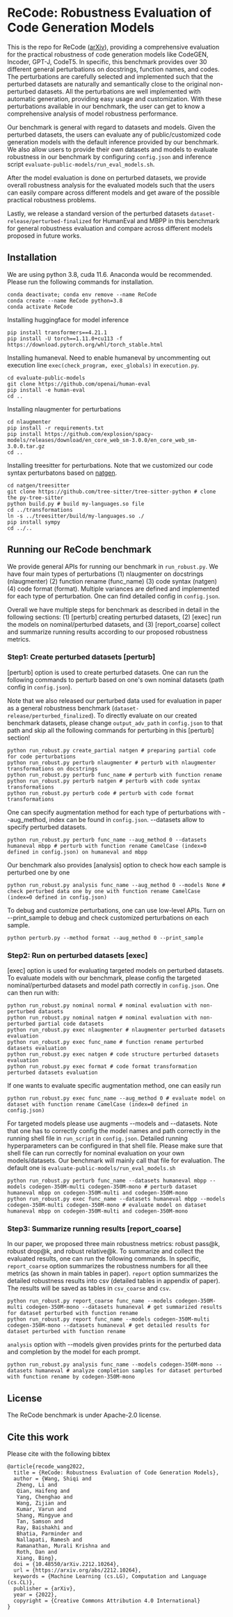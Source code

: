 # ReCode: Robustness Evaluation of Code Generation Models

This is the repo for ReCode ([arXiv](https://arxiv.org/abs/2212.10264)), providing a comprehensive evaluation for the practical robustness of code generation models like CodeGEN, Incoder, GPT-J, CodeT5. In specific, this benchmark provides over 30 different general perturbations on docstrings, function names, and codes. The perturbations are carefully selected and implemented such that the perturbed datasets are naturally and semantically close to the original non-perturbed datasets. All the perturbations are well implemented with automatic generation, providing easy usage and customization. With these perturbations available in our benchmark, the user can get to know a comprehensive analysis of model robustness performance.

Our benchmark is general with regard to datasets and models. Given the perturbed datasets, the users can evaluate any of public/customized code generation models with the default inference provided by our benchmark. We also allow users to provide their own datasets and models to evaluate robustness in our benchmark by configuring `config.json` and inference script `evaluate-public-models/run_eval_models.sh`.

After the model evaluation is done on perturbed datasets, we provide overall robustness analysis for the evaluated models such that the users can easily compare across different models and get aware of the possible practical robustness problems.

Lastly, we release a standard version of the perturbed datasets `dataset-release/perturbed-finalized` for HumanEval and MBPP in this benchmark for general robustness evaluation and compare across different models proposed in future works.

## Installation
We are using python 3.8, cuda 11.6. Anaconda would be recommended. Please run the following commands for installation.
```
conda deactivate; conda env remove --name ReCode
conda create --name ReCode python=3.8
conda activate ReCode
```

Installing huggingface for model inference
```
pip install transformers==4.21.1
pip install -U torch==1.11.0+cu113 -f https://download.pytorch.org/whl/torch_stable.html
```

Installing humaneval. Need to enable humaneval by uncommenting out execution line `exec(check_program, exec_globals)` in `execution.py`.
```
cd evaluate-public-models
git clone https://github.com/openai/human-eval
pip install -e human-eval
cd ..
```

Installing nlaugmenter for perturbations
```
cd nlaugmenter
pip install -r requirements.txt
pip install https://github.com/explosion/spacy-models/releases/download/en_core_web_sm-3.0.0/en_core_web_sm-3.0.0.tar.gz
cd ..
```

Installing treesitter for perturbations. Note that we customized our code syntax perturbatons based on [natgen](https://github.com/saikat107/NatGen). 
```
cd natgen/treesitter
git clone https://github.com/tree-sitter/tree-sitter-python # clone the py-tree-sitter
python build.py # build my-languages.so file
cd ../transformations
ln -s ../treesitter/build/my-languages.so ./
pip install sympy
cd ../..
```

## Running our ReCode benchmark
We provide general APIs for running our benchmark in `run_robust.py`. We have four main types of perturbations (1) nlaugmenter on docstrings (nlaugmenter) (2) function rename (func_name) (3) code syntax (natgen) (4) code format (format). Multiple variances are defined and implemented for each type of perturbation. One can find detailed config in `config.json`. 

Overall we have multiple steps for benchmark as described in detail in the following sections: (1) [perturb] creating perturbed datasets, (2) [exec] run the models on nominal/perturbed datasets, and (3) [report_coarse] collect and summarize running results according to our proposed robustness metrics.

### Step1: Create perturbed datasets [perturb] 

[perturb] option is used to create perturbed datasets. One can run the following commands to perturb based on one's own nominal datasets (path config in `config.json`). 

Note that we also released our perturbed data used for evaluation in paper as a general robustness benchmark (`dataset-release/perturbed_finalized`). To directly evaluate on our created benchmark datasets, please change `output_adv_path` in `config.json` to that path and skip all the following commands for perturbing in this [perturb] section!


```
python run_robust.py create_partial natgen # preparing partial code for code perturbations
python run_robust.py perturb nlaugmenter # perturb with nlaugmenter transformations on docstrings
python run_robust.py perturb func_name # perturb with function rename
python run_robust.py perturb natgen # perturb with code syntax transformations
python run_robust.py perturb code # perturb with code format transformations
```

One can specify augmentation method for each type of perturbations with --aug_method, index can be found in `config.json`. --datasets allow to specify perturbed datasets.
```
python run_robust.py perturb func_name --aug_method 0 --datasets humaneval mbpp # perturb with function rename CamelCase (index=0 defined in config.json) on humaneval and mbpp
``` 

Our benchmark also provides [analysis] option to check how each sample is perturbed one by one
```
python run_robust.py analysis func_name --aug_method 0 --models None # check perturbed data one by one with function rename CamelCase (index=0 defined in config.json)
```

To debug and customize perturbations, one can use low-level APIs. Turn on --print_sample to debug and check customized perturbations on each sample.
```
python perturb.py --method format --aug_method 0 --print_sample
```

### Step2: Run on perturbed datasets [exec] 

[exec] option is used for evaluating targeted models on perturbed datasets. To evaluate models with our benchmark, please config the targeted nominal/perturbed datasets and model path correctly in `config.json`. One can then run with:
```
python run_robust.py nominal normal # nominal evaluation with non-perturbed datasets
python run_robust.py nominal natgen # nominal evaluation with non-perturbed partial code datasets
python run_robust.py exec nlaugmenter # nlaugmenter perturbed datasets evaluation
python run_robust.py exec func_name # function rename perturbed datasets evaluation
python run_robust.py exec natgen # code structure perturbed datasets evaluation
python run_robust.py exec format # code format transformation perturbed datasets evaluation
```

If one wants to evaluate specific augmentation method, one can easily run
```
python run_robust.py exec func_name --aug_method 0 # evaluate model on dataset with function rename CamelCase (index=0 defined in config.json)
```

For targeted models please use augments --models and --datasets. Note that one has to correctly config the model names and path correctly in the running shell file in `run_script` in `config.json`. Detailed running hyperparameters can be configured in that shell file. Please make sure that shell file can run correctly for nominal evaluation on your own models/datasets. Our benchmark will mainly call that file for evaluation. The default one is `evaluate-public-models/run_eval_models.sh`
```
python run_robust.py perturb func_name --datasets humaneval mbpp --models codegen-350M-multi codegen-350M-mono # perturb dataset humaneval mbpp on codegen-350M-multi and codegen-350M-mono
python run_robust.py exec func_name --datasets humaneval mbpp --models codegen-350M-multi codegen-350M-mono # evaluate model on dataset humaneval mbpp on codegen-350M-multi and codegen-350M-mono
```

### Step3: Summarize running results [report_coarse]

In our paper, we proposed three main robustness metrics: robust pass@k, robust drop@k, and robust relative@k. To summarize and collect the evaluated results, one can run the following commands. In specific, `report_coarse` option summarizes the robustness numbers for all thee metrics (as shown in main tables in paper). `report` option summarizes the detailed robustness results into csv (detailed tables in appendix of paper). The results will be saved as tables in `csv_coarse` and `csv`.
```
python run_robust.py report_coarse func_name --models codegen-350M-multi codegen-350M-mono --datasets humaneval # get summarized results for dataset perturbed with function rename
python run_robust.py report func_name --models codegen-350M-multi codegen-350M-mono --datasets humaneval # get detailed results for dataset perturbed with function rename
```

`analysis` option with --models given provides prints for the perturbed data and completion by the model for each prompt.
```
python run_robust.py analysis func_name --models codegen-350M-mono --datasets humaneval # analyze completion samples for dataset perturbed with function rename by codegen-350M-mono
```


## License
The ReCode benchmark is under Apache-2.0 license.


## Cite this work

Please cite with the following bibtex

```
@article{recode_wang2022,
  title = {ReCode: Robustness Evaluation of Code Generation Models},
  author = {Wang, Shiqi and
   Zheng, Li and
   Qian, Haifeng and
   Yang, Chenghao and
   Wang, Zijian and
   Kumar, Varun and
   Shang, Mingyue and
   Tan, Samson and
   Ray, Baishakhi and
   Bhatia, Parminder and
   Nallapati, Ramesh and
   Ramanathan, Murali Krishna and
   Roth, Dan and
   Xiang, Bing},
  doi = {10.48550/arXiv.2212.10264},
  url = {https://arxiv.org/abs/2212.10264},
  keywords = {Machine Learning (cs.LG), Computation and Language (cs.CL)},
  publisher = {arXiv},
  year = {2022},
  copyright = {Creative Commons Attribution 4.0 International}
}

```
